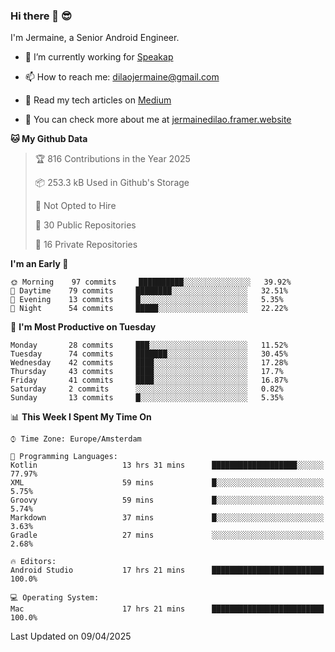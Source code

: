 ### Hi there 👋 😎
I'm Jermaine, a Senior Android Engineer.

- 🔭 I’m currently working for [Speakap](https://www.speakap.com/)

- 📫 How to reach me: dilaojermaine@gmail.com

- 📖 Read my tech articles on [Medium](https://jermainedilao.medium.com/)

- 👀 You can check more about me at [jermainedilao.framer.website](https://jermainedilao.framer.website)

<!--
**jermainedilao/jermainedilao** is a ✨ _special_ ✨ repository because its `README.md` (this file) appears on your GitHub profile.

Here are some ideas to get you started:

- 🔭 I’m currently working on ...
- 🌱 I’m currently learning ...
- 👯 I’m looking to collaborate on ...
- 🤔 I’m looking for help with ...
- 💬 Ask me about ...
- 📫 How to reach me: ...
- 😄 Pronouns: ...
- ⚡ Fun fact: ...
-->

<!--START_SECTION:waka-->
**🐱 My Github Data** 

> 🏆 816 Contributions in the Year 2025
 > 
> 📦 253.3 kB Used in Github's Storage 
 > 
> 🚫 Not Opted to Hire
 > 
> 📜 30 Public Repositories 
 > 
> 🔑 16 Private Repositories  
 > 
**I'm an Early 🐤** 

```text
🌞 Morning    97 commits     ██████████░░░░░░░░░░░░░░░   39.92% 
🌆 Daytime    79 commits     ████████░░░░░░░░░░░░░░░░░   32.51% 
🌃 Evening    13 commits     █░░░░░░░░░░░░░░░░░░░░░░░░   5.35% 
🌙 Night      54 commits     █████░░░░░░░░░░░░░░░░░░░░   22.22%

```
📅 **I'm Most Productive on Tuesday** 

```text
Monday       28 commits     ███░░░░░░░░░░░░░░░░░░░░░░   11.52% 
Tuesday      74 commits     ███████░░░░░░░░░░░░░░░░░░   30.45% 
Wednesday    42 commits     ████░░░░░░░░░░░░░░░░░░░░░   17.28% 
Thursday     43 commits     ████░░░░░░░░░░░░░░░░░░░░░   17.7% 
Friday       41 commits     ████░░░░░░░░░░░░░░░░░░░░░   16.87% 
Saturday     2 commits      ░░░░░░░░░░░░░░░░░░░░░░░░░   0.82% 
Sunday       13 commits     █░░░░░░░░░░░░░░░░░░░░░░░░   5.35%

```


📊 **This Week I Spent My Time On** 

```text
⌚︎ Time Zone: Europe/Amsterdam

💬 Programming Languages: 
Kotlin                   13 hrs 31 mins      ███████████████████░░░░░░   77.97% 
XML                      59 mins             █░░░░░░░░░░░░░░░░░░░░░░░░   5.75% 
Groovy                   59 mins             █░░░░░░░░░░░░░░░░░░░░░░░░   5.74% 
Markdown                 37 mins             █░░░░░░░░░░░░░░░░░░░░░░░░   3.63% 
Gradle                   27 mins             ░░░░░░░░░░░░░░░░░░░░░░░░░   2.68%

🔥 Editors: 
Android Studio           17 hrs 21 mins      █████████████████████████   100.0%

💻 Operating System: 
Mac                      17 hrs 21 mins      █████████████████████████   100.0%

```


 Last Updated on 09/04/2025
<!--END_SECTION:waka-->

